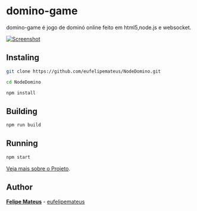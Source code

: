 # domino-game

domino-game é jogo de dominó online feito em html5,node.js e websocket.


[![Screenshot](https://felipemateus.com/wp-content/uploads/2017/06/2019-06-24-e1561431327464.png "screenshot")](https://felipemateus.com/wp-content/uploads/2017/06/2019-06-24-e1561431327464.png "screenshot")


## Instaling


```bash
git clone https://github.com/eufelipemateus/NodeDomino.git
```

```bash
cd NodeDomino
```

```bash
npm install
```
## Building

```bash
npm run build 
```

## Running

```bash
npm start 
```



[Veja mais sobre o Projeto](https://eufelipemateus.com/blog/2017/06/domino).

## Author

**[Felipe Mateus](https://eufelipemateus.com)** - [eufelipemateus](https://github.com/eufelipemateus)
